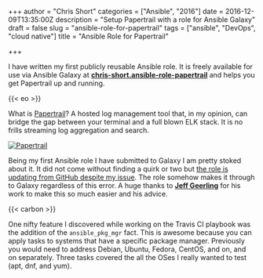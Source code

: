 +++
author = "Chris Short"
categories = ["Ansible", "2016"]
date = 2016-12-09T13:35:00Z
description = "Setup Papertrail with a role for Ansible Galaxy"
draft = false
slug = "ansible-role-for-papertrail"
tags = ["ansible", "DevOps", "cloud native"]
title = "Ansible Role for Papertrail"

+++

I have written my first publicly reusable Ansible role. It is freely available for use via Ansible Galaxy at [**chris-short.ansible-role-papertrail**](https://galaxy.ansible.com/chris-short/ansible-role-papertrail/) and helps you get Papertrail up and running.

{{< eo >}}

What is [Papertrail](https://papertrailapp.com/)? A hosted log management tool that, in my opinion, can bridge the gap between your terminal and a full blown ELK stack. It is no frills streaming log aggregation and search.

[![Papertrail](/ansible-role-for-papertrail/papertrail-screenshot.png)](/ansible-role-for-papertrail/papertrail-screenshot.png)

Being my first Ansible role I have submitted to Galaxy I am pretty stoked about it. It did not come without finding a quirk or two but [the role is updating from GitHub despite my issue](https://github.com/ansible/galaxy-issues/issues/217). The role somehow makes it through to Galaxy regardless of this error. A huge thanks to [**Jeff Geerling**](http://www.jeffgeerling.com/) for his work to make this so much easier and his advice.

{{< carbon >}}

One nifty feature I discovered while working on the Travis CI playbook was the addition of the `ansible_pkg_mgr` fact. This is awesome because you can apply tasks to systems that have a specific package manager. Previously you would need to address Debian, Ubuntu, Fedora, CentOS, and on, and on separately. Three tasks covered the all the OSes I really wanted to test (apt, dnf, and yum).
